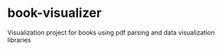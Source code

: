 # book-visualizer
Visualization project for books using pdf parsing and data visualization libraries
